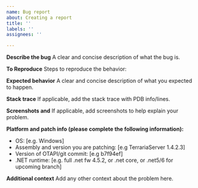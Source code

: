 ```yaml
---
name: Bug report
about: Creating a report
title: ''
labels: ''
assignees: ''

---
```


**Describe the bug**
A clear and concise description of what the bug is.

**To Reproduce**
Steps to reproduce the behavior:

**Expected behavior**
A clear and concise description of what you expected to happen.

**Stack trace**
If applicable, add the stack trace with PDB info/lines.

**Screenshots and**
If applicable, add screenshots to help explain your problem.

**Platform and patch info (please complete the following information):**
 - OS: [e.g. Windows]
 - Assembly and version you are patching: [e.g TerrariaServer 1.4.2.3]
 - Version of OTAPI/git commit: [e.g b7f94ef]
 - .NET runtime: [e.g. full .net fw 4.5.2, or .net core, or .net5/6 for upcoming branch]

**Additional context**
Add any other context about the problem here.
